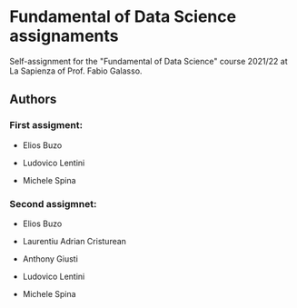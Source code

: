 # Fundamental of Data Science assignaments
Self-assignment for the "Fundamental of Data Science" course 2021/22 at La Sapienza of Prof. Fabio Galasso.


## Authors

### First assigment:
- Elios Buzo

- Ludovico Lentini

- Michele Spina


### Second assigmnet:
- Elios Buzo

- Laurentiu Adrian Cristurean

- Anthony Giusti

- Ludovico Lentini

- Michele Spina
